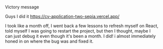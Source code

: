 Victory message

Guys I did it
https://cv-application-two-sepia.vercel.app/

I took like a month off, I went back a few lessons to refresh myself on React, told myself I was going to restart the project, but then I thought, maybe I can just debug it even though it's been a month. I did! i almost immediately honed in on where the bug was and fixed it.